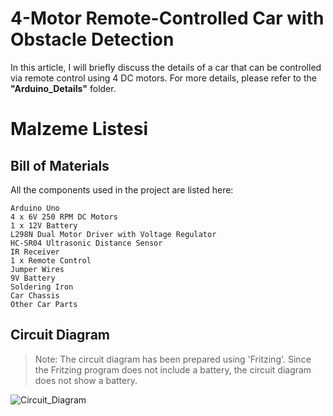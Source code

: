# 4-Motor Remote-Controlled Car with Obstacle Detection

In this article, I will briefly discuss the details of a car that can be controlled via remote control using 4 DC motors. For more details, please refer to the **"Arduino_Details"** folder.

# Malzeme Listesi

## Bill of Materials

All the components used in the project are listed here:

    Arduino Uno
    4 x 6V 250 RPM DC Motors
    1 x 12V Battery
    L298N Dual Motor Driver with Voltage Regulator
    HC-SR04 Ultrasonic Distance Sensor
    IR Receiver
    1 x Remote Control
    Jumper Wires
    9V Battery
    Soldering Iron
    Car Chassis
    Other Car Parts


## Circuit Diagram

>Note: The circuit diagram has been prepared using 'Fritzing'. Since the Fritzing program does not include a battery, the circuit diagram does not show a battery.

![Circuit_Diagram](https://github.com/user-attachments/assets/7445975a-5057-44d0-843f-7bc48d250bda)
